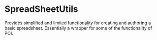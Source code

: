 # SpreadSheetUtils
Provides simplified and limited functionality for creating and authoring a basic spreadsheet.  Essentially a wrapper for some of the functionality of POI.
